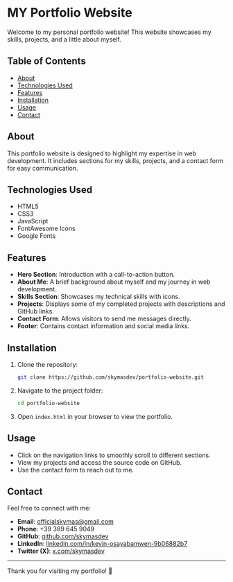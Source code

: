 # MY Portfolio Website

Welcome to my personal portfolio website! This website showcases my skills, projects, and a little about myself.

## Table of Contents
- [About](#about)
- [Technologies Used](#technologies-used)
- [Features](#features)
- [Installation](#installation)
- [Usage](#usage)
- [Contact](#contact)

## About
This portfolio website is designed to highlight my expertise in web development. It includes sections for my skills, projects, and a contact form for easy communication.

## Technologies Used
- HTML5
- CSS3
- JavaScript
- FontAwesome Icons
- Google Fonts

## Features
- **Hero Section**: Introduction with a call-to-action button.
- **About Me**: A brief background about myself and my journey in web development.
- **Skills Section**: Showcases my technical skills with icons.
- **Projects**: Displays some of my completed projects with descriptions and GitHub links.
- **Contact Form**: Allows visitors to send me messages directly.
- **Footer**: Contains contact information and social media links.

## Installation
1. Clone the repository:
   ```sh
   git clone https://github.com/skymasdev/portfolio-website.git
   ```
2. Navigate to the project folder:
   ```sh
   cd portfolio-website
   ```
3. Open `index.html` in your browser to view the portfolio.

## Usage
- Click on the navigation links to smoothly scroll to different sections.
- View my projects and access the source code on GitHub.
- Use the contact form to reach out to me.

## Contact
Feel free to connect with me:
- **Email**: [officialskymas@gmail.com](mailto:officialskymas@gmail.com)
- **Phone**: +39 389 645 9049
- **GitHub**: [github.com/skymasdev](https://github.com/skymasdev)
- **LinkedIn**: [linkedin.com/in/kevin-osayabamwen-9b06882b7](https://www.linkedin.com/in/kevin-osayabamwen-9b06882b7/)
- **Twitter (X)**: [x.com/skymasdev](https://x.com/skymasdev)

---
Thank you for visiting my portfolio! 🚀


 
